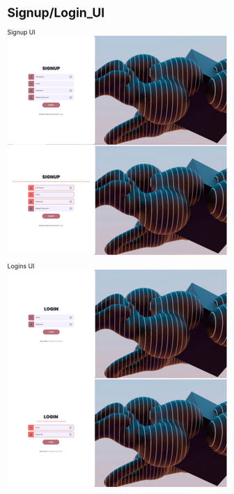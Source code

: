 # Signup/Login_UI

Signup UI
![My Image](Signup.JPG)
![My Image](Signup_Error.JPG)


Logins UI
![My Image](Login.JPG)
![My Image](Login_Error.JPG)
